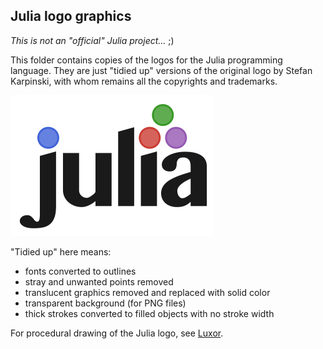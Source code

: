 ## Julia logo graphics

_This is not an "official" Julia project..._ ;)

This folder contains copies of the logos for the Julia programming language. They are just "tidied up" versions of the original logo by Stefan Karpinski, with whom remains all the copyrights and trademarks.

![Julia logo](images/julia-logo-325-by-225.png)

"Tidied up" here means:

- fonts converted to outlines
- stray and unwanted points removed
- translucent graphics removed and replaced with solid color
- transparent background (for PNG files)
- thick strokes converted to filled objects with no stroke width

For procedural drawing of the Julia logo, see [Luxor](https://github.com/cormullion/Luxor/).
